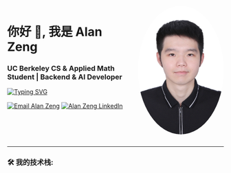 <img src="https://raw.githubusercontent.com/AlanZeng-Coder/AlanZeng-Coder/main/assets/MyPicture.jpg" alt="Alan Zeng" width="200" style="border-radius:50%; float: right; margin: 0 0 1em 2em;">

<h1 align="left">你好 👋, 我是 Alan Zeng</h1>
<h3 align="left">UC Berkeley CS & Applied Math Student | Backend & AI Developer</h3>

<a href="https://git.io/typing-svg"><img src="https://readme-typing-svg.demolab.com/?lines=A +passionate+developer+from+California;Always+learning+and+building...&center=true&size=22&color=36BCF7" alt="Typing SVG" /></a>

<p align="left">
  <a href="mailto:zienzeng0510@gmail.com" target="blank"><img align="center" src="https://img.shields.io/badge/Email-D14836?style=for-the-badge&logo=gmail&logoColor=white" alt="Email Alan Zeng" /></a>
  <a href="[你的领英(LinkedIn)主页链接]" target="blank"><img align="center" src="https://img.shields.io/badge/LinkedIn-0077B5?style=for-the-badge&logo=linkedin&logoColor=white" alt="Alan Zeng LinkedIn" /></a>
</p>

<br clear="right"/>

---

<h3 align="left">🛠️ 我的技术栈:</h3>
